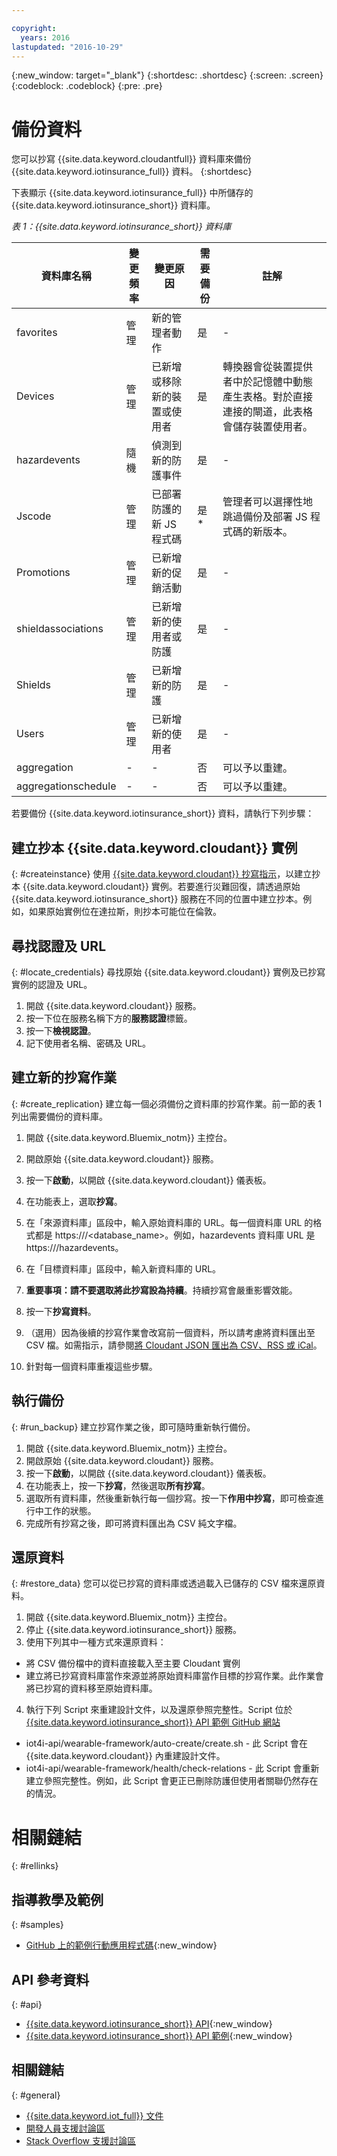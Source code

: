 ```yaml
---

copyright:
  years: 2016
lastupdated: "2016-10-29"
---
```


<!-- Common attributes used in the template are defined as follows: -->
{:new_window: target="\_blank"}
{:shortdesc: .shortdesc}
{:screen: .screen}
{:codeblock: .codeblock}
{:pre: .pre}


<!-- {{site.data.keyword.iotinsurance_full}}  {{site.data.keyword.iotinsurance_short}}  -->

# 備份資料
您可以抄寫 {{site.data.keyword.cloudantfull}} 資料庫來備份 {{site.data.keyword.iotinsurance_full}} 資料。
{:shortdesc}

下表顯示 {{site.data.keyword.iotinsurance_full}} 中所儲存的 {{site.data.keyword.iotinsurance_short}} 資料庫。

*表 1：{{site.data.keyword.iotinsurance_short}} 資料庫*

資料庫名稱| 變更頻率| 變更原因 | 需要備份 | 註解
------------- | -------------| -------------| -------------| -------------
favorites|管理|新的管理者動作|是|-
Devices|管理|已新增或移除新的裝置或使用者|是| 轉換器會從裝置提供者中於記憶體中動態產生表格。對於直接連接的閘道，此表格會儲存裝置使用者。
hazardevents|隨機|偵測到新的防護事件|是|-
Jscode|管理|已部署防護的新 JS 程式碼|是*| 管理者可以選擇性地跳過備份及部署 JS 程式碼的新版本。
Promotions|管理|已新增新的促銷活動|是|-
shieldassociations|管理|已新增新的使用者或防護|是|-
Shields|管理|已新增新的防護|是|-
Users|管理|已新增新的使用者|是|-
aggregation|-|-|否|可以予以重建。
aggregationschedule|-|-| 否|可以予以重建。

若要備份 {{site.data.keyword.iotinsurance_short}} 資料，請執行下列步驟：

## 建立抄本 {{site.data.keyword.cloudant}} 實例
{: #createinstance}
使用 [{{site.data.keyword.cloudant}} 抄寫指示](https://docs.cloudant.com/replication.html)，以建立抄本 {{site.data.keyword.cloudant}} 實例。若要進行災難回復，請透過原始 {{site.data.keyword.iotinsurance_short}} 服務在不同的位置中建立抄本。例如，如果原始實例位在達拉斯，則抄本可能位在倫敦。

## 尋找認證及 URL
{: #locate_credentials}
尋找原始 {{site.data.keyword.cloudant}} 實例及已抄寫實例的認證及 URL。
1. 開啟 {{site.data.keyword.cloudant}} 服務。
2. 按一下位在服務名稱下方的**服務認證**標籤。
3. 按一下**檢視認證**。
4. 記下使用者名稱、密碼及 URL。

## 建立新的抄寫作業
{: #create_replication}
建立每一個必須備份之資料庫的抄寫作業。前一節的表 1 列出需要備份的資料庫。

1. 開啟 {{site.data.keyword.Bluemix_notm}} 主控台。

2. 開啟原始 {{site.data.keyword.cloudant}} 服務。

3. 按一下**啟動**，以開啟 {{site.data.keyword.cloudant}} 儀表板。

4. 在功能表上，選取**抄寫**。

5. 在「來源資料庫」區段中，輸入原始資料庫的 URL。每一個資料庫 URL 的格式都是 https://<CloudantbaseURL>/<database_name>。例如，hazardevents 資料庫 URL 是 https://<CloudantbaseURL>/hazardevents。

6. 在「目標資料庫」區段中，輸入新資料庫的 URL。

7. **重要事項：**請不要選取**將此抄寫設為持續**。持續抄寫會嚴重影響效能。

8. 按一下**抄寫資料**。  

9. （選用）因為後續的抄寫作業會改寫前一個資料，所以請考慮將資料匯出至 CSV 檔。如需指示，請參閱[將 Cloudant JSON 匯出為 CSV、RSS 或 iCal](https://developer.ibm.com/clouddataservices/2015/09/22/export-cloudant-json-as-csv-rss-or-ical/)。

10. 針對每一個資料庫重複這些步驟。

## 執行備份
{: #run_backup}
建立抄寫作業之後，即可隨時重新執行備份。
1. 開啟 {{site.data.keyword.Bluemix_notm}} 主控台。
2. 開啟原始 {{site.data.keyword.cloudant}} 服務。
3. 按一下**啟動**，以開啟 {{site.data.keyword.cloudant}} 儀表板。
4. 在功能表上，按一下**抄寫**，然後選取**所有抄寫**。
5. 選取所有資料庫，然後重新執行每一個抄寫。按一下**作用中抄寫**，即可檢查進行中工作的狀態。
6. 完成所有抄寫之後，即可將資料匯出為 CSV 純文字檔。

## 還原資料
{: #restore_data}
您可以從已抄寫的資料庫或透過載入已儲存的 CSV 檔來還原資料。
1. 開啟 {{site.data.keyword.Bluemix_notm}} 主控台。
2. 停止 {{site.data.keyword.iotinsurance_short}} 服務。
3. 使用下列其中一種方式來還原資料：
  - 將 CSV 備份檔中的資料直接載入至主要 Cloudant 實例
  - 建立將已抄寫資料庫當作來源並將原始資料庫當作目標的抄寫作業。此作業會將已抄寫的資料移至原始資料庫。
4. 執行下列 Script 來重建設計文件，以及還原參照完整性。Script 位於 [{{site.data.keyword.iotinsurance_short}} API 範例 GitHub 網站](https://github.com/IBM-Bluemix/iot4i-api-examples-nodejs/)
  - iot4i-api/wearable-framework/auto-create/create.sh - 此 Script 會在 {{site.data.keyword.cloudant}} 內重建設計文件。
  - iot4i-api/wearable-framework/health/check-relations - 此 Script 會重新建立參照完整性。例如，此 Script 會更正已刪除防護但使用者關聯仍然存在的情況。


# 相關鏈結
{: #rellinks}

## 指導教學及範例
{: #samples}
* [GitHub 上的範例行動應用程式碼](https://github.com/ibm-watson-iot/ioti-mobile){:new_window}

## API 參考資料
{: #api}
* [{{site.data.keyword.iotinsurance_short}} API](https://iot4i-api-docs.mybluemix.net/){:new_window}
* [{{site.data.keyword.iotinsurance_short}} API 範例](https://github.com/IBM-Bluemix/iot4i-api-examples-nodejs/#iot-for-insurance-api-examples){:new_window}


## 相關鏈結
{: #general}
* [{{site.data.keyword.iot_full}} 文件](https://console.ng.bluemix.net/docs/services/IoT/index.html)
* [開發人員支援討論區](https://developer.ibm.com/answers/search.html?f=&type=question&redirect=search%2Fsearch&sort=relevance&q=%2B[iot]%20%2B[bluemix])
* [Stack Overflow 支援討論區](http://stackoverflow.com/questions/tagged/ibm-bluemix)
